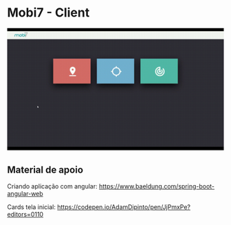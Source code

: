 # Mobi7 - Client

![Alt text](demo.gif?raw=true "Demonstration")

## Material de apoio
Criando aplicação com angular: https://www.baeldung.com/spring-boot-angular-web

Cards tela inicial: https://codepen.io/AdamDipinto/pen/JjPmxPe?editors=0110
